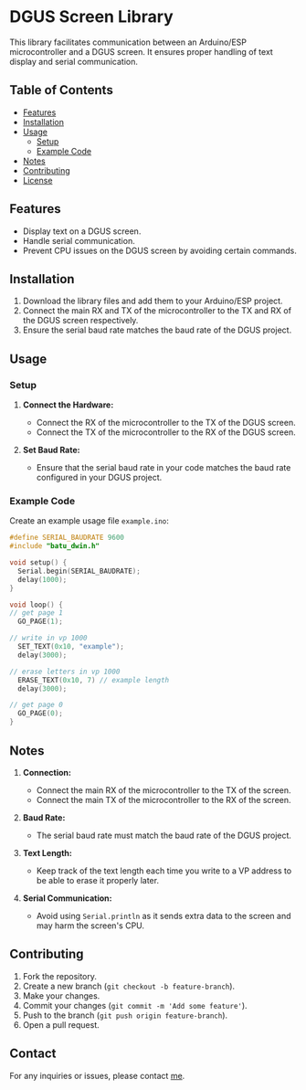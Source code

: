 # DGUS Screen Library

This library facilitates communication between an Arduino/ESP microcontroller and a DGUS screen. It ensures proper handling of text display and serial communication.

## Table of Contents

- [Features](#features)
- [Installation](#installation)
- [Usage](#usage)
  - [Setup](#setup)
  - [Example Code](#example-code)
- [Notes](#notes)
- [Contributing](#contributing)
- [License](#license)

## Features

- Display text on a DGUS screen.
- Handle serial communication.
- Prevent CPU issues on the DGUS screen by avoiding certain commands.

## Installation

1. Download the library files and add them to your Arduino/ESP project.
2. Connect the main RX and TX of the microcontroller to the TX and RX of the DGUS screen respectively.
3. Ensure the serial baud rate matches the baud rate of the DGUS project.

## Usage

### Setup

1. **Connect the Hardware:**
   - Connect the RX of the microcontroller to the TX of the DGUS screen.
   - Connect the TX of the microcontroller to the RX of the DGUS screen.

2. **Set Baud Rate:**
   - Ensure that the serial baud rate in your code matches the baud rate configured in your DGUS project.

### Example Code

Create an example usage file `example.ino`:

```cpp
#define SERIAL_BAUDRATE 9600
#include "batu_dwin.h"

void setup() {
  Serial.begin(SERIAL_BAUDRATE);
  delay(1000);
}

void loop() {
// get page 1
  GO_PAGE(1);

// write in vp 1000
  SET_TEXT(0x10, "example");
  delay(3000);

// erase letters in vp 1000
  ERASE_TEXT(0x10, 7) // example length
  delay(3000);

// get page 0
  GO_PAGE(0);
}
```

## Notes

1. **Connection:**
   - Connect the main RX of the microcontroller to the TX of the screen.
   - Connect the main TX of the microcontroller to the RX of the screen.

2. **Baud Rate:**
   - The serial baud rate must match the baud rate of the DGUS project.

3. **Text Length:**
   - Keep track of the text length each time you write to a VP address to be able to erase it properly later.

4. **Serial Communication:**
   - Avoid using `Serial.println` as it sends extra data to the screen and may harm the screen's CPU.

## Contributing

1. Fork the repository.
2. Create a new branch (`git checkout -b feature-branch`).
3. Make your changes.
4. Commit your changes (`git commit -m 'Add some feature'`).
5. Push to the branch (`git push origin feature-branch`).
6. Open a pull request.

## Contact

For any inquiries or issues, please contact [me](https://github.com/mego354).
